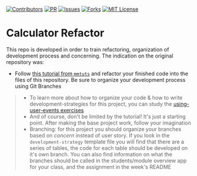 [![Contributors][contributors-shield]][contributors-url]
[![PR][pr-shield]][pr-url]
[![Issues][issues-shield]][issues-url]
[![Forks][forks-shield]][forks-url]
[![MIT License][license-shield]][license-url]

[contributors-shield]: https://img.shields.io/badge/1-Contributors%20-brightgreen
[contributors-url]: https://github.com/abelRoland/calculator-refactor/graphs/contributors
[forks-shield]: https://img.shields.io/badge/-Forks-blue
[forks-url]: https://github.com/abelRoland/calculator-refactor/network/members
[issues-shield]: https://img.shields.io/badge/-ISSUES-green
[issues-url]: https://github.com/abelRoland/calculator-refactor/issues
[pr-shield]: https://img.shields.io/badge/-Pull%20Requests%20-blueviolet
[pr-url]: https://github.com/abelRoland/calculator-refactor/pulls
[license-shield]: https://img.shields.io/badge/-LICENSE-red
[license-url]: https://github.com/abelRoland/calculator-refactor/blob/master/LICENSE

# Calculator Refactor

This repo is developed in order to train refactoring, organization of development process and concerning. The indication on the original repository was:

* Follow [this tutorial from `mmtuts`](https://www.youtube.com/watch?v=qQEYAOPWDzk) and refactor your finished code into the files of this repository.  Be sure to organize your development process using Git Branches
> * To learn more about how to organize your code & how to write development-strategies for this project, you can study the [using-user-events exercises](https://github.com/hackyourfuturebelgium/using-user-events)
> * And of course, don't be limited by the tutorial!  It's just a starting point.  After making the base project work, follow your imagination
> * Branching: for this project you should organize your branches based on _concern_ instead of user story.  If you look in the `development-strategy` template file you will find that there are a series of tables, the code for each table should be developed on it's own branch.  You can also find information on what the branches should be called in the students/module overview app for your class, and the assignment in the week's README
